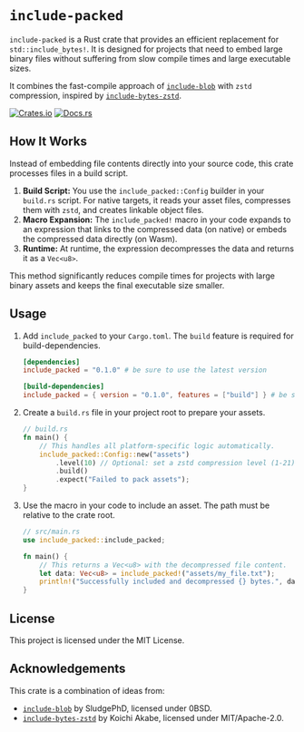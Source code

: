 # `include-packed`

`include-packed` is a Rust crate that provides an efficient replacement for
`std::include_bytes!`. It is designed for projects that need to embed large
binary files without suffering from slow compile times and large executable sizes.

It combines the fast-compile approach of [`include-blob`] with `zstd` compression,
inspired by [`include-bytes-zstd`].

[![Crates.io](https://img.shields.io/crates/v/include_packed.svg)](https://crates.io/crates/include_packed)
[![Docs.rs](https://docs.rs/include_packed/badge.svg)](https://docs.rs/include_packed)

[`include-blob`]: https://crates.io/crates/include-blob
[`include-bytes-zstd`]: https://crates.io/crates/include-bytes-zstd

## How It Works

Instead of embedding file contents directly into your source code, this crate
processes files in a build script.

1.  **Build Script:** You use the `include_packed::Config` builder in your `build.rs`
    script. For native targets, it reads your asset files, compresses them with
    `zstd`, and creates linkable object files.
2.  **Macro Expansion:** The `include_packed!` macro in your code expands to an
    expression that links to the compressed data (on native) or embeds the
    compressed data directly (on Wasm).
3.  **Runtime:** At runtime, the expression decompresses the data and returns it
    as a `Vec<u8>`.

This method significantly reduces compile times for projects with large binary assets
and keeps the final executable size smaller.

## Usage

1.  Add `include_packed` to your `Cargo.toml`. The `build` feature is required for
    build-dependencies.

    ```toml
    [dependencies]
    include_packed = "0.1.0" # be sure to use the latest version

    [build-dependencies]
    include_packed = { version = "0.1.0", features = ["build"] } # be sure to use the latest version
    ```

2.  Create a `build.rs` file in your project root to prepare your assets.

    ```rust
    // build.rs
    fn main() {
        // This handles all platform-specific logic automatically.
        include_packed::Config::new("assets")
            .level(10) // Optional: set a zstd compression level (1-21)
            .build()
            .expect("Failed to pack assets");
    }
    ```

3.  Use the macro in your code to include an asset. The path must be relative
    to the crate root.

    ```rust
    // src/main.rs
    use include_packed::include_packed;

    fn main() {
        // This returns a Vec<u8> with the decompressed file content.
        let data: Vec<u8> = include_packed!("assets/my_file.txt");
        println!("Successfully included and decompressed {} bytes.", data.len());
    }
    ```

## License

This project is licensed under the MIT License.

## Acknowledgements

This crate is a combination of ideas from:
- [`include-blob`](https://github.com/SludgePhD/include-blob) by SludgePhD, licensed under 0BSD.
- [`include-bytes-zstd`](https://github.com/daac-tools/include-bytes-zstd) by Koichi Akabe, licensed under MIT/Apache-2.0.

